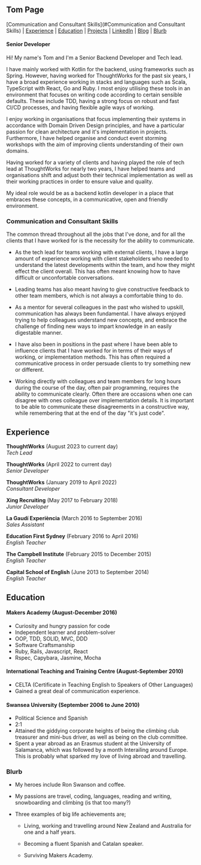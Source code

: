 ## Tom Page

[Communication and Consultant Skills](#Communication and Consultant Skills) | [Experience](#experience) | [Education](#education) | [Projects](https://github.com/twp88) | [LinkedIn](https://www.linkedin.com/in/tom-page-993022a1) | [Blog](https://medium.com/@88pwt) | [Blurb](#blurb)

#### Senior Developer

Hi! My name's Tom and I'm a Senior Backend Developer and Tech lead.

I have mainly worked with Kotlin for the backend, using frameworks such as Spring. However, having worked for ThoughtWorks for the past six years, I have a broad experience working in stacks and languages such as Scala, TypeScript with React, Go and Ruby. I most enjoy utilising these tools in an environment that focuses on writing code according to certain sensible defaults. These include TDD, having a strong focus on robust and fast CI/CD processes, and having flexible agile ways of working.

I enjoy working in organisations that focus implementing their systems in accordance with Domain Driven Design principles, and have a particular passion for clean architecture and it's implementation in projects. Furthermore, I have helped organise and conduct event storming workshops with the aim of improving clients understanding of their own domains.

Having worked for a variety of clients and having played the role of tech lead at ThoughtWorks for nearly two years, I have helped teams and organisations shift and adjust both their technical implementation as well as their working practices in order to ensure value and quality. 

My ideal role would be as a backend kotlin developer in a place that embraces these concepts, in a communicative, open and friendly environment.


### Communication and Consultant Skills

The common thread throughout all the jobs that I've done, and for all the clients that I have worked for is the necessity for the ability to communicate.

+ As the tech lead for teams working with external clients, I have a large amount of experience working with client stakeholders who needed to understand the latest developments within the team, and how they might effect the client overall. This has often meant knowing how to have difficult or unconfortable conversations.

+ Leading teams has also meant having to give constructive feedback to other team members, which is not always a comfortable thing to do. 

+ As a mentor for several colleagues in the past who wished to upskill, communication has always been fundamental. I have always enjoyed trying to help colleagues understand new concepts, and embrace the challenge of finding new ways to impart knowledge in an easily digestable manner.

+ I have also been in positions in the past where I have been able to influence clients that I have worked for in terms of their ways of working, or implementation methods. This has often required a communicative process in order persuade clients to try something new or different.  

+ Working directly with colleagues and team members for long hours during the course of the day, often pair programming, requires the ability to communicate clearly. Often there are occasions when one can disagree with ones colleague over implementation details. It is important to be able to communicate these disagreements in a constructive way, while remembering that at the end of the day "it's just code".

## Experience

**ThoughtWorks** (August 2023 to current day)            
*Tech Lead*

**ThoughtWorks** (April 2022 to current day)            
*Senior Developer*

**ThoughtWorks** (January 2019 to April 2022)            
*Consultant Developer*

**Xing Recruiting** (May 2017 to February 2018)            
*Junior Developer*

**La Gaudí Experiència** (March 2016 to September 2016)    
*Sales Assistant*

**Education First Sydney** (February 2016 to April 2016)    
*English Teacher*

**The Campbell Institute** (February 2015 to December 2015)    
*English Teacher*

**Capital School of English** (June 2013 to September 2014)    
*English Teacher*

## Education

#### Makers Academy (August-December 2016)

- Curiosity and hungry passion for code
- Independent learner and problem-solver
- OOP, TDD, SOLID, MVC, DDD
- Software Craftsmanship
- Ruby, Rails, Javascript, React
- Rspec, Capybara, Jasmine, Mocha

#### International Teaching and Training Centre (August-September 2010)
- CELTA (Certificate in Teaching English to Speakers of Other Languages)
- Gained a great deal of communication experience.

#### Swansea University (September 2006 to June 2010)

- Political Science and Spanish
- 2:1
- Attained the giddying corporate heights of being the climbing club treasurer and mini-bus driver, as well as being on the club committee.
- Spent a year abroad as an Erasmus student at the University of Salamanca, which was followed by a month Interailing around Europe. This is probably what sparked my love of living abroad and travelling.

### Blurb
- My heroes include Ron Swanson and coffee.

- My passions are travel, coding, languages, reading and writing, snowboarding and climbing (is that too many?)

- Three examples of big life achievements are;

    - Living, working and travelling around New Zealand and Australia for one and a half years.

    - Becoming a fluent Spanish and Catalan speaker.

    - Surviving Makers Academy.


